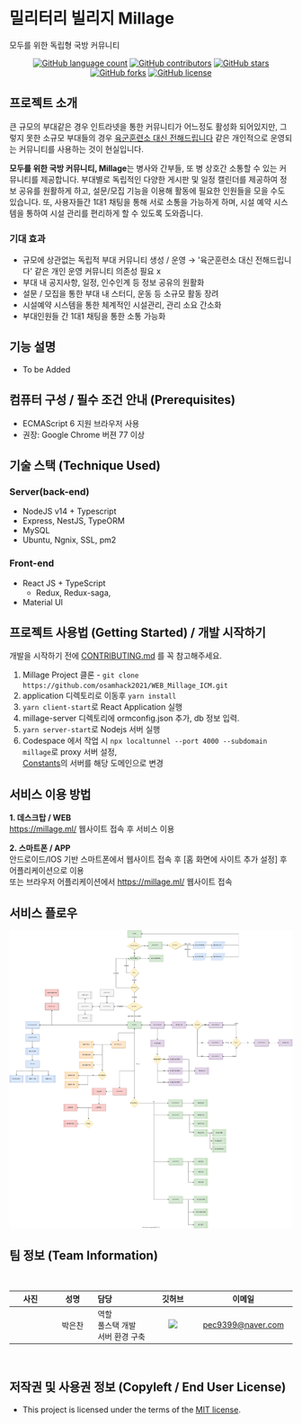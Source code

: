 # 밀리터리 빌리지 Millage

모두를 위한 독립형 국방 커뮤니티


<p align="center">
	<a href="https://github.com/osamhack2021/WEB_Millage_ICM/search?l=TSX&type=code"><img alt="GitHub language count" src="https://img.shields.io/github/languages/count/osamhack2021/WEB_Millage_ICM"></a>
	<a href="https://github.com/osamhack2021/WEB_Millage_ICM/graphs/contributors"><img alt="GitHub contributors" src="https://img.shields.io/github/contributors/osamhack2021/WEB_Millage_ICM?color=success"></a>
	<a href="https://github.com/osamhack2021/WEB_Millage_ICM/stargazers"><img alt="GitHub stars" src="https://img.shields.io/github/stars/osamhack2021/WEB_Millage_ICM"></a>
	<a href="https://github.com/osamhack2021/WEB_Millage_ICM/network"><img alt="GitHub forks" src="https://img.shields.io/github/forks/osamhack2021/WEB_Millage_ICM"></a>
	<a href="https://github.com/osamhack2021/WEB_Millage_ICM/blob/master/LICENSE"><img alt="GitHub license" src="https://img.shields.io/github/license/osamhack2021/WEB_Millage_ICM"></a>
</p>

## 프로젝트 소개
큰 규모의 부대같은 경우 인트라넷을 통한 커뮤니티가 어느정도 활성화 되어있지만, 그렇지 못한 소규모 부대들의 경우 [육군훈련소 대신 전해드립니다](https://www.facebook.com/katckr/) 같은 개인적으로 운영되는 커뮤니티를 사용하는 것이 현실입니다.

<b>모두를 위한 국방 커뮤니티, Millage</b>는 병사와 간부들, 또 병 상호간 소통할 수 있는 커뮤니티를 제공합니다. 부대별로 독립적인 다양한 게시판 및 일정 캘린더를 제공하여 정보 공유를 원활하게 하고, 설문/모집 기능을 이용해 활동에 필요한 인원들을 모을 수도 있습니다. 또, 사용자들간 1대1 채팅을 통해 서로 소통을 가능하게 하며, 시설 예약 시스템을 통하여 시설 관리를 편리하게 할 수 있도록 도와줍니다.

### 기대 효과
  - 규모에 상관없는 독립적 부대 커뮤니티 생성 / 운영 →  '육군훈련소 대신 전해드립니다' 같은 개인 운영 커뮤니티 의존성 필요 x
  - 부대 내 공지사항, 일정, 인수인계 등 정보 공유의 원활화
  - 설문 / 모집을 통한 부대 내 스터디, 운동 등 소규모 활동 장려
  - 시설예약 시스템을 통한 체계적인 시설관리, 관리 소요 간소화
  - 부대인원들 간 1대1 채팅을 통한 소통 가능화   

## 기능 설명
 - To be Added

## 컴퓨터 구성 / 필수 조건 안내 (Prerequisites)
* ECMAScript 6 지원 브라우저 사용
* 권장: Google Chrome 버젼 77 이상

## 기술 스택 (Technique Used) 
### Server(back-end)
 - NodeJS v14 + Typescript
 - Express, NestJS, TypeORM 
 - MySQL
 - Ubuntu, Ngnix, SSL, pm2
 
### Front-end
 -  React JS + TypeScript
     - Redux, Redux-saga,
 -  Material UI

## 프로젝트 사용법 (Getting Started) / 개발 시작하기

개발을 시작하기 전에 [CONTRIBUTING.md](CONTRIBUTING.md) 를 꼭 참고해주세요.

1. Millage Project 클론 - ```git clone https://github.com/osamhack2021/WEB_Millage_ICM.git```  
2. application 디렉토리로 이동후 ```yarn install```
3. ```yarn client-start```로 React Application 실행
4. millage-server 디렉토리에 ormconfig.json 추가, db 정보 입력.
5. ```yarn server-start```로 Nodejs 서버 실행
6. Codespace 에서 작업 시 ```npx localtunnel --port 4000 --subdomain millage```로 proxy 서버 설정,<br>
  [Constants](https://github.com/osamhack2021/WEB_Millage_ICM/blob/main/application/millage-client/src/constants/APIs.ts)의 서버를 해당 도메인으로 변경  

## 서비스 이용 방법
<b>1. 데스크탑 / WEB</b><br>
https://millage.ml/ 웹사이트 접속 후 서비스 이용

<b>2. 스마트폰 / APP</b><br>
안드로이드/IOS 기반 스마트폰에서 웹사이트 접속 후 [홈 화면에 사이트 추가 설정] 후 어플리케이션으로 이용<br>
또는 브라우저 어플리케이션에서 https://millage.ml/ 웹사이트 접속
 
## 서비스 플로우 
<img src="docs/Flow Diagram.drawio.svg">


## 팀 정보 (Team Information)
<br>
<table align="center" width="788">
<thead>
<tr>
<th width="100" align="center">사진</th>
<th width="100" align="center">성명</th>
<th width="150" align="left">담당</th>
<th width="100" align="center">깃허브</th>
<th width="175" align="center">이메일</th>
</tr> 
</thead>
<tbody>
<tr>
<td width="100" align="center"></td>
<td width="100" align="center">박은찬</td>
<td width="150">역할<br>풀스택 개발<br>서버 환경 구축<br></td>
<td width="100" align="center">
	<a href="https://github.com/pec9399">
		<img src="http://img.shields.io/badge/pec9399-655ced?style=social&logo=github"/>
	</a>
</td>
<td width="175" align="center">
	<a href="mailto:pec9399@naver.com">pec9399@naver.com</a>
</td>
</tr>

</tr>
</tbody>
</table>
<br>

## 저작권 및 사용권 정보 (Copyleft / End User License)
 * This project is licensed under the terms of the [MIT license](https://github.com/osamhack2021/WEB_Millage_ICM/blob/main/LICENSE).
